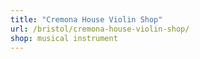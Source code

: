 ```yaml
---
title: "Cremona House Violin Shop"
url: /bristol/cremona-house-violin-shop/
shop: musical instrument
---
```

